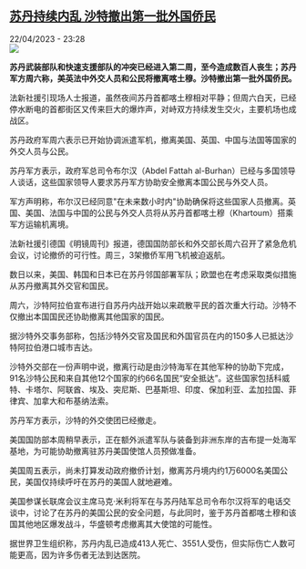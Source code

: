 <!--1682199902000-->
[苏丹持续内乱 沙特撤出第一批外国侨民](https://www.rfi.fr/cn/%E4%B8%AD%E5%9B%BD/20230422-%E8%8B%8F%E4%B8%B9%E6%8C%81%E7%BB%AD%E5%86%85%E4%B9%B1-%E6%B2%99%E7%89%B9%E6%92%A4%E5%87%BA%E7%AC%AC%E4%B8%80%E6%89%B9%E5%A4%96%E5%9B%BD%E4%BE%A8%E6%B0%91)
------

<div>22/04/2023 - 23:28</div><img src="https://s.rfi.fr/media/display/8eff62f8-e154-11ed-bb8c-005056a90321/w:1280/p:16x9/2023-04-22T171516Z_566393793_RC2TJ0A8U5OF_RTRMADP_3_SUDAN-POLITICS-SAUDI.JPG"><p><strong>苏丹武装部队和快速支援部队的冲突已经进入第二周，至今造成数百人丧生；苏丹军方周六称，美英法中外交人员和公民将撤离喀土穆。沙特撤出第一批外国侨民。                    </strong></p><div><p>法新社援引现场人士报道，虽然夜间苏丹首都喀土穆相对平静；但周六白天，已经停水断电的首都街区又传来巨大的爆炸声，对峙双方持续发生交火，主要机场也成战区。</p><p>苏丹政府军周六表示已开始协调派遣军机，撤离美国、英国、中国与法国等国家的外交人员与公民。</p><p>苏丹军方表示，政府军总司令布尔汉（Abdel Fattah al-Burhan）已经与多国领导人谈话，这些国家领导人要求苏丹军方协助安全撤离本国公民与外交人员。</p><p>军方声明称，布尔汉已经同意"在未来数小时内"协助确保将这些国家人员撤离。英国、美国、法国与中国的公民与外交人员将从苏丹首都喀土穆（Khartoum）搭乘军方运输机离境。</p><p>法新社援引德国《明镜周刊》报道，德国国防部长和外交部长周六召开了紧急危机会议，讨论撤侨的可行性。周三，3架撤侨军用飞机被迫返航。</p><p>数日以来，美国、韩国和日本已在苏丹邻国部署军队；欧盟也在考虑采取类似措施从苏丹撤离其外交官和国民。</p><p>周六，沙特阿拉伯宣布进行自苏丹内战开始以来疏散平民的首次重大行动。沙特不仅撤出本国国民还协助撤离其他国家的国民。</p><p>据沙特外交事务部称，包括沙特外交官及国民和外国官员在内的150多人已抵达沙特阿拉伯港口城市吉达。</p><p>沙特外交部在一份声明中说，撤离行动是由沙特海军在其他军种的协助下完成，91名沙特公民和来自其他12个国家的约66名国民“安全抵达”。这些国家包括科威特、卡塔尔、阿联酋、埃及、突尼斯、巴基斯坦、印度、保加利亚、孟加拉国、菲律宾、加拿大和布基纳法索。</p><p>苏丹军方表示，沙特的外交使团已经撤走。</p><p>美国国防部本周稍早表示，正在额外派遣军队与装备到非洲东岸的吉布提一处海军基地，为可能协助撤离驻苏丹美国使馆人员预做准备。</p><p>美国周五表示，尚未打算发动政府撤侨计划，撤离苏丹境内约1万6000名美国公民，美国仅持续呼吁在苏丹的美国人就地避难。</p><p>美国参谋长联席会议主席马克·米利将军在与苏丹陆军总司令布尔汉将军的电话交谈中，讨论了在苏丹的美国公民的安全问题，与此同时，鉴于苏丹首都喀土穆和该国其他地区爆发战斗，华盛顿考虑撤离其大使馆的可能性。</p><p>据世界卫生组织称，苏丹内乱已造成413人死亡、3551人受伤，但实际伤亡人数可能更高，因为许多伤者无法到达医院。</p><div data-selfpromo-newsletter></div><div data-selfpromo-app></div></div>
